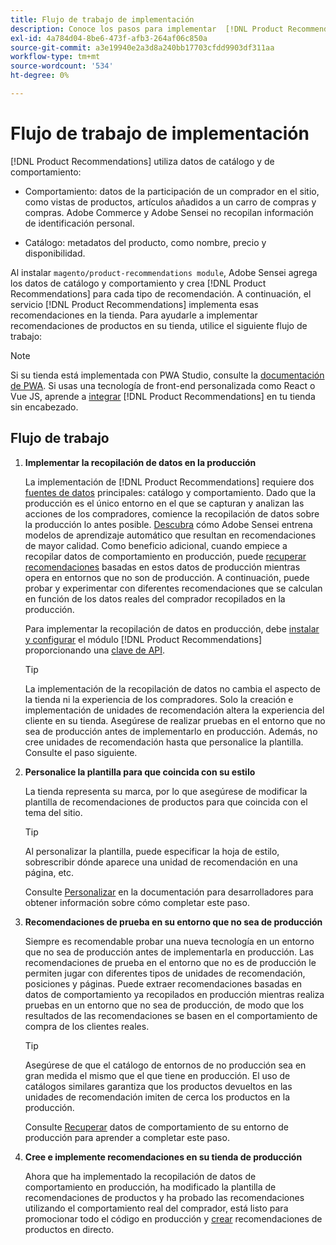 ```yaml
---
title: Flujo de trabajo de implementación
description: Conoce los pasos para implementar  [!DNL Product Recommendations] correctamente en tu tienda.
exl-id: 4a784d04-8be6-473f-afb3-264af06c850a
source-git-commit: a3e19940e2a3d8a240bb17703cfdd9903df311aa
workflow-type: tm+mt
source-wordcount: '534'
ht-degree: 0%

---
```


# Flujo de trabajo de implementación

[!DNL Product Recommendations] utiliza datos de catálogo y de comportamiento:

- Comportamiento: datos de la participación de un comprador en el sitio, como vistas de productos, artículos añadidos a un carro de compras y compras. Adobe Commerce y Adobe Sensei no recopilan información de identificación personal.

- Catálogo: metadatos del producto, como nombre, precio y disponibilidad.

Al instalar `magento/product-recommendations module`, Adobe Sensei agrega los datos de catálogo y comportamiento y crea [!DNL Product Recommendations] para cada tipo de recomendación. A continuación, el servicio [!DNL Product Recommendations] implementa esas recomendaciones en la tienda. Para ayudarle a implementar recomendaciones de productos en su tienda, utilice el siguiente flujo de trabajo:

>[!NOTE]
>
> Si su tienda está implementada con PWA Studio, consulte la [documentación de PWA](https://developer.adobe.com/commerce/pwa-studio/integrations/product-recommendations/). Si usas una tecnología de front-end personalizada como React o Vue JS, aprende a [integrar](headless.md) [!DNL Product Recommendations] en tu tienda sin encabezado.

## Flujo de trabajo

1. **Implementar la recopilación de datos en la producción**

   La implementación de [!DNL Product Recommendations] requiere dos [fuentes de datos](type.md) principales: catálogo y comportamiento. Dado que la producción es el único entorno en el que se capturan y analizan las acciones de los compradores, comience la recopilación de datos sobre la producción lo antes posible. [Descubra](events.md) cómo Adobe Sensei entrena modelos de aprendizaje automático que resultan en recomendaciones de mayor calidad. Como beneficio adicional, cuando empiece a recopilar datos de comportamiento en producción, puede [recuperar recomendaciones](staging-environment.md#fetch-recommendations-from-production-environment-recommended) basadas en estos datos de producción mientras opera en entornos que no son de producción. A continuación, puede probar y experimentar con diferentes recomendaciones que se calculan en función de los datos reales del comprador recopilados en la producción.

   Para implementar la recopilación de datos en producción, debe [instalar y configurar](install-configure.md) el módulo [!DNL Product Recommendations] proporcionando una [clave de API](https://experienceleague.adobe.com/docs/commerce/user-guides/integration-services/saas.html).

   >[!TIP]
   >
   > La implementación de la recopilación de datos no cambia el aspecto de la tienda ni la experiencia de los compradores. Solo la creación e implementación de unidades de recomendación altera la experiencia del cliente en su tienda. Asegúrese de realizar pruebas en el entorno que no sea de producción antes de implementarlo en producción. Además, no cree unidades de recomendación hasta que personalice la plantilla. Consulte el paso siguiente.

1. **Personalice la plantilla para que coincida con su estilo**

   La tienda representa su marca, por lo que asegúrese de modificar la plantilla de recomendaciones de productos para que coincida con el tema del sitio.

   >[!TIP]
   >
   > Al personalizar la plantilla, puede especificar la hoja de estilo, sobrescribir dónde aparece una unidad de recomendación en una página, etc.

   Consulte [Personalizar](https://experienceleague.adobe.com/docs/commerce/product-recommendations/developer/customize.html) en la documentación para desarrolladores para obtener información sobre cómo completar este paso.

1. **Recomendaciones de prueba en su entorno que no sea de producción**

   Siempre es recomendable probar una nueva tecnología en un entorno que no sea de producción antes de implementarla en producción. Las recomendaciones de prueba en el entorno que no es de producción le permiten jugar con diferentes tipos de unidades de recomendación, posiciones y páginas. Puede extraer recomendaciones basadas en datos de comportamiento ya recopilados en producción mientras realiza pruebas en un entorno que no sea de producción, de modo que los resultados de las recomendaciones se basen en el comportamiento de compra de los clientes reales.

   >[!TIP]
   >
   > Asegúrese de que el catálogo de entornos de no producción sea en gran medida el mismo que el que tiene en producción. El uso de catálogos similares garantiza que los productos devueltos en las unidades de recomendación imiten de cerca los productos en la producción.

   Consulte [Recuperar](staging-environment.md) datos de comportamiento de su entorno de producción para aprender a completar este paso.

1. **Cree e implemente recomendaciones en su tienda de producción**

   Ahora que ha implementado la recopilación de datos de comportamiento en producción, ha modificado la plantilla de recomendaciones de productos y ha probado las recomendaciones utilizando el comportamiento real del comprador, está listo para promocionar todo el código en producción y [crear](create.md) recomendaciones de productos en directo.
